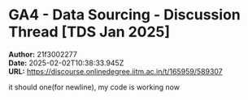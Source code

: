 # GA4 - Data Sourcing - Discussion Thread [TDS Jan 2025]

**Author:** 21f3002277  
**Date:** 2025-02-02T10:38:33.945Z  
**URL:** https://discourse.onlinedegree.iitm.ac.in/t/165959/589307

it should one(for newline), my code is working now
